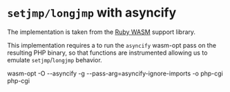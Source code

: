 # `setjmp/longjmp` with asyncify

The implementation is taken from the [Ruby
WASM](https://github.com/ruby/ruby/blob/36420068725e5b4b86b3481fa1f82b249a60d928/wasm/README.md)
support library.

This implementation requires a to run the `asyncify` wasm-opt pass on
the resulting PHP binary, so that functions are instrumented allowing
us to emulate `setjmp`/`longjmp` behavior.

wasm-opt -O --asyncify -g --pass-arg=asyncify-ignore-imports -o php-cgi php-cgi
